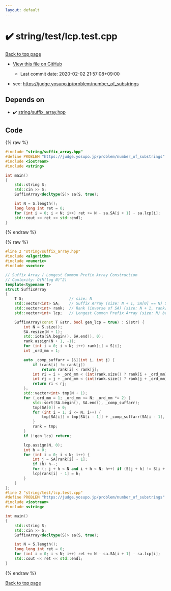 ```yaml
---
layout: default
---
```


<!-- mathjax config similar to math.stackexchange -->
<script type="text/javascript" async
  src="https://cdnjs.cloudflare.com/ajax/libs/mathjax/2.7.5/MathJax.js?config=TeX-MML-AM_CHTML">
</script>
<script type="text/x-mathjax-config">
  MathJax.Hub.Config({
    TeX: { equationNumbers: { autoNumber: "AMS" }},
    tex2jax: {
      inlineMath: [ ['$','$'] ],
      processEscapes: true
    },
    "HTML-CSS": { matchFontHeight: false },
    displayAlign: "left",
    displayIndent: "2em"
  });
</script>

<script type="text/javascript" src="https://cdnjs.cloudflare.com/ajax/libs/jquery/3.4.1/jquery.min.js"></script>
<script src="https://cdn.jsdelivr.net/npm/jquery-balloon-js@1.1.2/jquery.balloon.min.js" integrity="sha256-ZEYs9VrgAeNuPvs15E39OsyOJaIkXEEt10fzxJ20+2I=" crossorigin="anonymous"></script>
<script type="text/javascript" src="../../../assets/js/copy-button.js"></script>
<link rel="stylesheet" href="../../../assets/css/copy-button.css" />


# :heavy_check_mark: string/test/lcp.test.cpp

<a href="../../../index.html">Back to top page</a>

* <a href="{{ site.github.repository_url }}/blob/master/string/test/lcp.test.cpp">View this file on GitHub</a>
    - Last commit date: 2020-02-02 21:57:08+09:00


* see: <a href="https://judge.yosupo.jp/problem/number_of_substrings">https://judge.yosupo.jp/problem/number_of_substrings</a>


## Depends on

* :heavy_check_mark: <a href="../../../library/string/suffix_array.hpp.html">string/suffix_array.hpp</a>


## Code

<a id="unbundled"></a>
{% raw %}
```cpp
#include "string/suffix_array.hpp"
#define PROBLEM "https://judge.yosupo.jp/problem/number_of_substrings"
#include <iostream>
#include <string>

int main()
{
    std::string S;
    std::cin >> S;
    SuffixArray<decltype(S)> sa(S, true);

    int N = S.length();
    long long int ret = 0;
    for (int i = 0; i < N; i++) ret += N - sa.SA[i + 1] - sa.lcp[i];
    std::cout << ret << std::endl;
}

```
{% endraw %}

<a id="bundled"></a>
{% raw %}
```cpp
#line 2 "string/suffix_array.hpp"
#include <algorithm>
#include <numeric>
#include <vector>

// Suffix Array / Longest Common Prefix Array Construction
// Comlexity: O(N(log N)^2)
template<typename T>
struct SuffixArray
{
    T S;                    // size: N
    std::vector<int> SA;    // Suffix Array (size: N + 1, SA[0] == N) SA[i] means S[SA[i]:]
    std::vector<int> rank;  // Rank (inverse of SA) (size: N + 1, rank[N] == 0)
    std::vector<int> lcp;   // Longest Common Prefix Array (size: N) betw. S[SA[i]:] & S[SA[i + 1]:]

    SuffixArray(const T &str, bool gen_lcp = true) : S(str) {
        int N = S.size();
        SA.resize(N + 1);
        std::iota(SA.begin(), SA.end(), 0);
        rank.assign(N + 1, -1);
        for (int i = 0; i < N; i++) rank[i] = S[i];
        int _ord_mm = 1;

        auto _comp_suffarr = [&](int i, int j) {
            if (rank[i] != rank[j])
                return rank[i] < rank[j];
            int ri = i + _ord_mm < (int)rank.size() ? rank[i + _ord_mm] : -1;
            int rj = j + _ord_mm < (int)rank.size() ? rank[j + _ord_mm] : -1;
            return ri < rj;
        };
        std::vector<int> tmp(N + 1);
        for (_ord_mm = 1; _ord_mm <= N; _ord_mm *= 2) {
            std::sort(SA.begin(), SA.end(), _comp_suffarr);
            tmp[SA[0]] = 0;
            for (int i = 1; i <= N; i++) {
                tmp[SA[i]] = tmp[SA[i - 1]] + _comp_suffarr(SA[i - 1], SA[i]);
            }
            rank = tmp;
        }
        if (!gen_lcp) return;

        lcp.assign(N, 0);
        int h = 0;
        for (int i = 0; i < N; i++) {
            int j = SA[rank[i] - 1];
            if (h) h--;
            for (; j + h < N and i + h < N; h++) if (S[j + h] != S[i + h]) break;
            lcp[rank[i] - 1] = h;
        }
    }
};
#line 2 "string/test/lcp.test.cpp"
#define PROBLEM "https://judge.yosupo.jp/problem/number_of_substrings"
#include <iostream>
#include <string>

int main()
{
    std::string S;
    std::cin >> S;
    SuffixArray<decltype(S)> sa(S, true);

    int N = S.length();
    long long int ret = 0;
    for (int i = 0; i < N; i++) ret += N - sa.SA[i + 1] - sa.lcp[i];
    std::cout << ret << std::endl;
}

```
{% endraw %}

<a href="../../../index.html">Back to top page</a>

